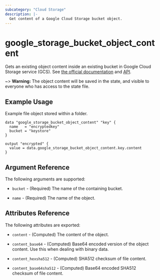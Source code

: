 ```yaml
---
subcategory: "Cloud Storage"
description: |-
  Get content of a Google Cloud Storage bucket object.
---
```



# google_storage_bucket_object_content

Gets an existing object content inside an existing bucket in Google Cloud Storage service (GCS).
See [the official documentation](https://cloud.google.com/storage/docs/key-terms#objects)
and
[API](https://cloud.google.com/storage/docs/json_api/v1/objects).

~> **Warning:** The object content will be saved in the state, and visible to everyone who has access to the state file.

## Example Usage

Example file object  stored within a folder.

```hcl
data "google_storage_bucket_object_content" "key" {
  name   = "encryptedkey"
  bucket = "keystore"
}

output "encrypted" {
  value = data.google_storage_bucket_object_content.key.content
}
```

## Argument Reference

The following arguments are supported:

* `bucket` - (Required) The name of the containing bucket.

* `name` - (Required) The name of the object.

## Attributes Reference

The following attributes are exported:

* `content` - (Computed) The content of the object.

* `content_base64` - (Computed) Base64 encoded version of the object content.
  Use this when dealing with binary data.

* `content_hexsha512` - (Computed) SHA512 checksum of file content.

* `content_base64sha512` - (Computed) Base64 encoded SHA512 checksum of file content.



